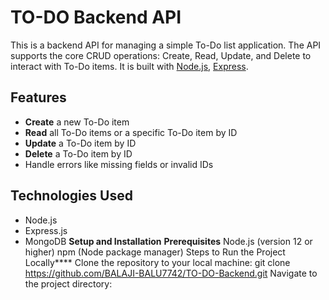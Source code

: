 # TO-DO Backend API

This is a backend API for managing a simple To-Do list application. The API supports the core CRUD operations: Create, Read, Update, and Delete to interact with To-Do items. It is built with [Node.js](https://nodejs.org/), [Express](https://expressjs.com/).

## Features

- **Create** a new To-Do item
- **Read** all To-Do items or a specific To-Do item by ID
- **Update** a To-Do item by ID
- **Delete** a To-Do item by ID
- Handle errors like missing fields or invalid IDs

## Technologies Used

- Node.js
- Express.js
-  MongoDB
**Setup and Installation**
**Prerequisites**
Node.js (version 12 or higher)
npm (Node package manager)
Steps to Run the Project Locally****
Clone the repository to your local machine:
git clone https://github.com/BALAJI-BALU7742/TO-DO-Backend.git
Navigate to the project directory:

